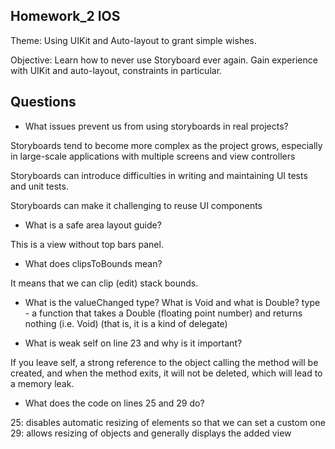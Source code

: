 ## Homework_2 IOS


Theme: Using UIKit and Auto-layout to grant simple wishes.


Objective: Learn how to never use Storyboard ever again. Gain experience with UIKit and auto-layout, constraints in particular.


## Questions


* What issues prevent us from using storyboards in real projects?

Storyboards tend to become more complex as the project grows, especially in large-scale applications with multiple screens and view controllers

 Storyboards can introduce difficulties in writing and maintaining UI tests and unit tests.

 Storyboards can make it challenging to reuse UI components 


* What is a safe area layout guide?

 This is a view without top bars panel.


* What does clipsToBounds mean?
  
It means that we can clip (edit) stack bounds.

* What is the valueChanged type? What is Void and what is Double? 
type - a function that takes a Double (floating point number) and returns nothing (i.e. Void) (that is, it is a kind of delegate)


* What is weak self on line 23 and why is it important?
  
If you leave self, a strong reference to the object calling the method will be created, and when the method exits, it will not be deleted, which will lead to a memory leak. 


* What does the code on lines 25 and 29 do?

25: disables automatic resizing of elements so that we can set a custom one 29: allows resizing of objects and generally displays the added view
